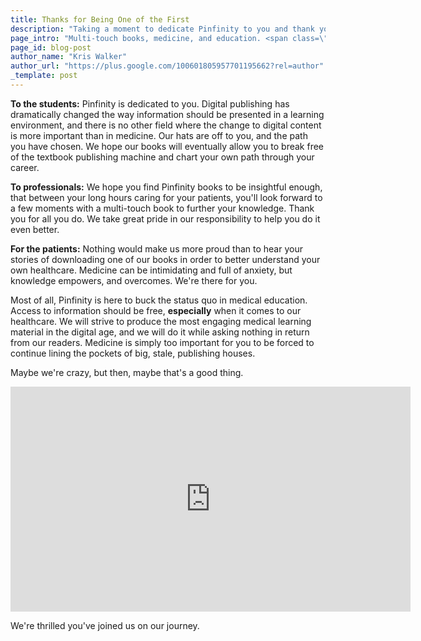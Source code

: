 ```yaml
---
title: Thanks for Being One of the First
description: "Taking a moment to dedicate Pinfinity to you and thank you for being one of the first."
page_intro: "Multi-touch books, medicine, and education. <span class=\"sub\">It's what we do.</span>"
page_id: blog-post
author_name: "Kris Walker"
author_url: "https://plus.google.com/100601805957701195662?rel=author"
_template: post
---
```


__To the students:__ Pinfinity is dedicated to you. Digital publishing has
dramatically changed the way information should be presented in a learning
environment, and there is no other field where the change to digital content is
more important than in medicine.  Our hats are off to you, and the path you
have chosen. We hope our books will eventually allow you to break free of the
textbook publishing machine and chart your own path through your career.

__To professionals:__ We hope you find Pinfinity books to be insightful enough,
that between your long hours caring for your patients, you'll look forward to a
few moments with a multi-touch book to further your knowledge. Thank you for
all you do. We take great pride in our responsibility to help you do it even
better.

__For the patients:__ Nothing would make us more proud than to hear your stories of
downloading one of our books in order to better understand your own healthcare.
Medicine can be intimidating and full of anxiety, but knowledge empowers, and
overcomes. We're there for you.

Most of all, Pinfinity is here to buck the status quo in medical education.
Access to information should be free, __especially__ when it comes to our
healthcare. We will strive to produce the most engaging medical learning
material in the digital age, and we will do it while asking nothing in return
from our readers. Medicine is simply too important for you to be forced to
continue lining the pockets of big, stale, publishing houses.

Maybe we're crazy, but then, maybe that's a good thing.

<iframe width="640" height="360"
	src="http://www.youtube.com/embed/O0S5SuAwIXs?rel=0"
	frameborder="0" allowfullscreen></iframe>

We're thrilled you've joined us on our journey.
